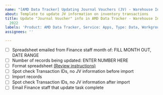 ```yaml
---
name: "[AMD Data Tracker] Updating Journal Vouchers (JV) - Warehouse Inventory"
about: Template to update JV information on inventory transactions
title: Update "Journal Voucher" info in AMD Data Tracker - Warehouse Inventory- MONTH
  2022
labels: 'Product: AMD Data Tracker, Service: Apps, Type: Data, Workgroup: Finance'
assignees: ''

---
```


- [ ] Spreadsheet emailed from Finance staff month of: FILL MONTH OUT, DATE RANGE
- [ ] Number of records being updated: ENTER NUMBER HERE
- [ ] Format spreadsheet [(Review instructions)](https://atd-dts.gitbook.io/atd-knack-operations/warehouse-inventory-updating-journal-vouchers-jv-information)
- [ ] Spot check Transaction IDs, no JV information before import
- [ ] Import records
- [ ] Spot check Transaction IDs, no JV information after import
- [ ] Email Finance staff that update task complete
